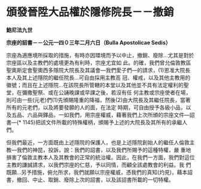 # 頒發晉陞大品權於隱修院長－－撤銷


**鮑尼法九世**

**宗座的詔書－－公元一四０三年二月六日（Bulla Apostolicae Sedis）**





宗座為適應境所採取的措施，有時亦因環境而予以中止，撤銷、廢除…尤其是對於宗座區以及主教們的處境更為有利時，宗座尤宜如
此。的確，我們曾允倫敦教區聖奧斯定會聖奧西多隱院大院長及其議會—我們愛子們—的請求，(1)恩准大院長本人及其上述隱院的繼任院長…可自由採用主教高
冠、權戒，以及其他主教用的徽號；而且在上述隱院…在該院長所管轄的本堂以及其他並不具有法定權利的聖堂，在彌撒聖祭、或在公誦晚課或早課之後，若沒有任
何主教或宗座使者在場，則可由一些(元老)們(1)先頒賜隆重的降福，然後(2)由大院長及其繼任院長，當著所有的元老們，以及將要發願的人的面，在法定
時期，可自由授予各級小品，以及五品、六品與鐸品，一如我們，用宗座權威，藉著我們上次所頒的宗座文件—詔書—(* 
1145)把該文件所載的特殊權柄，頒賜予上述的大院長及其所有的承繼人們。

但我們最近，一方面既由上述隱院的保護人，也是上述隱院創始人的繼任人倫敦主教—我們的神昆，投訴，說：我們的詔書，以及我們所賜予的這種特權，嚴
重地損害了倫敦主教本人及其教會的正常的統治權。因此，在我們一方面，我們對這位主教的謙誠請求，以我們宗座的仁慈，予以同情，而顧全該處教會的利益。我
們既願…另予措施，俯允所求，我們就願以宗座權威，憑我們的真知(灼見)，藉本詔書，撤回、中止、取銷、廢除上次的詔書，以及該詔書所載的一切特權。

